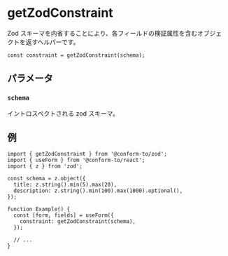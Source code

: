 # getZodConstraint

Zod スキーマを内省することにより、各フィールドの検証属性を含むオブジェクトを返すヘルパーです。

```tsx
const constraint = getZodConstraint(schema);
```

## パラメータ

### `schema`

イントロスペクトされる zod スキーマ。

## 例

```tsx
import { getZodConstraint } from '@conform-to/zod';
import { useForm } from '@conform-to/react';
import { z } from 'zod';

const schema = z.object({
  title: z.string().min(5).max(20),
  description: z.string().min(100).max(1000).optional(),
});

function Example() {
  const [form, fields] = useForm({
    constraint: getZodConstraint(schema),
  });

  // ...
}
```
